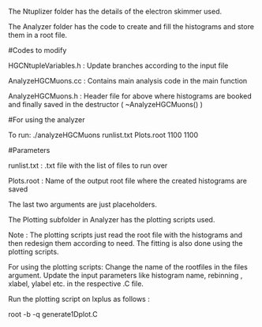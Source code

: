 The Ntuplizer folder has the details of the electron skimmer used.

The Analyzer folder has the code to create and fill the histograms and store them in a root file.

#Codes to modify

 HGCNtupleVariables.h : Update branches according to the input file
 
 AnalyzeHGCMuons.cc : Contains main analysis code in the main function
 
 AnalyzeHGCMuons.h : Header file for above where histograms are booked and finally saved in the destructor ( ~AnalyzeHGCMuons() )

#For using the analyzer
 
 To run: ./analyzeHGCMuons runlist.txt Plots.root 1100 1100

#Parameters

 runlist.txt : .txt file with the list of files to run over

 Plots.root : Name of the output root file where the created histograms are saved

 The last two arguments are just placeholders.

 The Plotting subfolder in Analyzer has the plotting scripts used. 
 
 Note : The plotting scripts just read the root file with the histograms and then redesign them according to need. The fitting is also done using the plotting scripts.
 
 For using the plotting scripts: Change the name of the rootfiles in the files argument.
 Update the input parameters like histogram name, rebinning , xlabel, ylabel etc. in the respective .C file.
 
 Run the plotting script on lxplus as follows : 
 
 root -b -q generate1Dplot.C 
